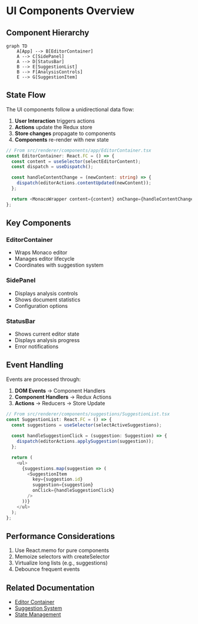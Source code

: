 # UI Components Overview

## Component Hierarchy
```mermaid
graph TD
    A[App] --> B[EditorContainer]
    A --> C[SidePanel]
    A --> D[StatusBar]
    B --> E[SuggestionList]
    B --> F[AnalysisControls]
    E --> G[SuggestionItem]
```

## State Flow
The UI components follow a unidirectional data flow:

1. **User Interaction** triggers actions
2. **Actions** update the Redux store
3. **Store changes** propagate to components
4. **Components** re-render with new state

```typescript
// From src/renderer/components/app/EditorContainer.tsx
const EditorContainer: React.FC = () => {
  const content = useSelector(selectEditorContent);
  const dispatch = useDispatch();

  const handleContentChange = (newContent: string) => {
    dispatch(editorActions.contentUpdated(newContent));
  };

  return <MonacoWrapper content={content} onChange={handleContentChange} />;
};
```

## Key Components

### EditorContainer
- Wraps Monaco editor
- Manages editor lifecycle
- Coordinates with suggestion system

### SidePanel
- Displays analysis controls
- Shows document statistics
- Configuration options

### StatusBar
- Shows current editor state
- Displays analysis progress
- Error notifications

## Event Handling
Events are processed through:

1. **DOM Events** → Component Handlers
2. **Component Handlers** → Redux Actions
3. **Actions** → Reducers → Store Update

```typescript
// From src/renderer/components/suggestions/SuggestionList.tsx
const SuggestionList: React.FC = () => {
  const suggestions = useSelector(selectActiveSuggestions);
  
  const handleSuggestionClick = (suggestion: Suggestion) => {
    dispatch(editorActions.applySuggestion(suggestion));
  };

  return (
    <ul>
      {suggestions.map(suggestion => (
        <SuggestionItem 
          key={suggestion.id}
          suggestion={suggestion}
          onClick={handleSuggestionClick}
        />
      ))}
    </ul>
  );
};
```

## Performance Considerations
1. Use React.memo for pure components
2. Memoize selectors with createSelector
3. Virtualize long lists (e.g., suggestions)
4. Debounce frequent events

## Related Documentation
- [Editor Container](./editor-container.md)
- [Suggestion System](./suggestion-system.md)
- [State Management](../editor/state-management.md)